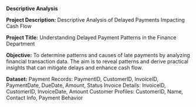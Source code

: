 **Descriptive Analysis**

**Project Description:** Descriptive Analysis of Delayed Payments Impacting Cash Flow

**Project Title:** Understanding Delayed Payment Patterns in the Finance Department

**Objective:** To determine patterns and causes of late payments by analyzing financial transaction data. The aim is to reveal patterns and derive practical insights that can mitigate delays and enhance cash flow.

**Dataset:** 
Payment Records: PaymentID, CustomerID, InvoiceID, PaymentDate, DueDate, Amount, Status
Invoice Details: InvoiceID, CustomerID, InvoiceDate, Amount
Customer Profiles: CustomerID, Name, Contact Info, Payment Behavior
